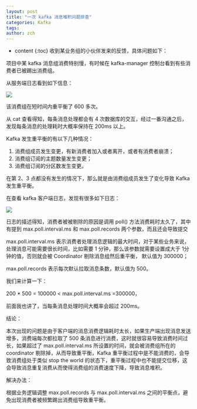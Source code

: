 ```yaml
---
layout: post
title: "一次 kafka 消息堆积问题排查"
categories: Kafka
tags: 
author: zch
---
```


* content
{:toc}
收到某业务组的小伙伴发来的反馈，具体问题如下：

项目中某 kafka 消息组消费特别慢，有时候在 kafka-manager 控制台看到有些消费者已被踢出消费组。

从服务端日志看到如下信息：

![](https://gitee.com/objcoding/md-picture/raw/master/img/20200103143908.png)

该消费组在短时间内重平衡了 600 多次。

从 cat 查看得知，每条消息处理都会有 4 次数据库的交互，经过一番沟通之后，发现每条消息的处理耗时大概率保持在 200ms 以上。

Kafka 发生重平衡的有以下几种情况：

1. 消费组成员发生变更，有新消费者加入或者离开，或者有消费者崩溃；
2. 消费组订阅的主题数量发生变更；
3. 消费组订阅的分区数发生变更。

在第 2、3 点都没有发生的情况下，那么就是由消费组成员发生了变化导致 Kafka 发生重平衡。

在查看 kafka 客户端日志，发现有很多如下日志：

![](https://gitee.com/objcoding/md-picture/raw/master/img/20200105171601.png) 

日志的描述得知，消费者被被剔除的原因是调用 poll() 方法消费耗时太久了，其中有提到 max.poll.interval.ms 和 max.poll.records 两个参数，而且还会导致提交

max.poll.interval.ms 表示消费者处理消息逻辑的最大时间，对于某些业务来说，处理消息可能需要很长时间，比如需要 1 分钟，那么该参数就需要设置成大于 1分钟的值，否则就会被 Coordinator 剔除消息组然后重平衡， 默认值为 300000；

max.poll.records 表示每次默认拉取消息条数，默认值为 500。

我们来计算一下：

200 * 500 = 100000 < max.poll.interval.ms =300000，

前面我也讲了，当每条消息处理时间大概率会超过 200ms。

结论：

本次出现的问题是由于客户端的消息消费逻辑耗时太长，如果生产端出现消息发送增多，消费端每次都拉取了 500 条消息进行消费，这时就很容易导致消费时间过长，如果超过了 max.poll.interval.ms 所设置的时间，就会被消费组所在的 coordinator 剔除掉，从而导致重平衡，Kafka 重平衡过程中是不能消费的，会导致消费组处于类似 stop the world 的状态下，重平衡过程中也不能提交位移，这会导致消息重复消费从而使得消费组的消费速度下降，导致消息堆积。

解决办法：

根据业务逻辑调整 max.poll.records 与 max.poll.interval.ms 之间的平衡点，避免出现消费者被频繁踢出消费组导致重平衡。